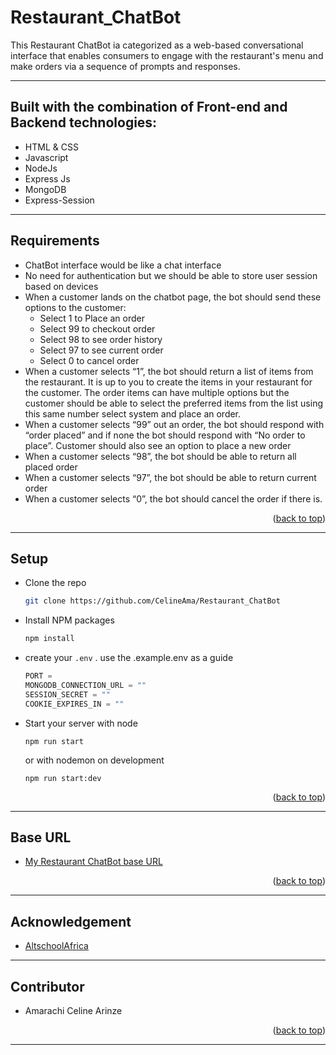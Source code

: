 # Restaurant_ChatBot

This Restaurant ChatBot ia categorized as a web-based conversational interface that enables consumers to engage with the restaurant's menu and make orders via a sequence of prompts and responses.

---

## Built with the combination of Front-end and Backend technologies:

- HTML & CSS
- Javascript
- NodeJs
- Express Js
- MongoDB
- Express-Session

---

## Requirements

- ChatBot interface would be like a chat interface
- No need for authentication but we should be able to store user session based on devices
- When a customer lands on the chatbot page, the bot should send these options to the customer:
  - Select 1 to Place an order
  - Select 99 to checkout order
  - Select 98 to see order history
  - Select 97 to see current order
  - Select 0 to cancel order
- When a customer selects “1”, the bot should return a list of items from the restaurant. It is up to you to create the items in your restaurant for the customer. The order items can have multiple options but the customer should be able to select the preferred items from the list using this same number select system and place an order.
- When a customer selects “99” out an order, the bot should respond with “order placed” and if none the bot should respond with “No order to place”. Customer should also see an option to place a new order
- When a customer selects “98”, the bot should be able to return all placed order
- When a customer selects “97”, the bot should be able to return current order
- When a customer selects “0”, the bot should cancel the order if there is.


<p align="right">(<a href="#readme-top">back to top</a>)</p>

---

## Setup

- Clone the repo
  ```sh
  git clone https://github.com/CelineAma/Restaurant_ChatBot
  ```
- Install NPM packages
  ```sh
  npm install
  ```
- create your `.env` . use the .example.env as a guide
  ```js
  PORT = 
  MONGODB_CONNECTION_URL = ""
  SESSION_SECRET = ""
  COOKIE_EXPIRES_IN = ""
  ```
- Start your server with node

  ```
  npm run start
  ```

  or with nodemon on development

  ```
  npm run start:dev
  ```

<p align="right">(<a href="#readme-top">back to top</a>)</p>

---

## Base URL

- [My Restaurant ChatBot base URL](https://celine-restaurant-chatbot.onrender.com)

<p align="right">(<a href="#readme-top">back to top</a>)</p>

---

## Acknowledgement

- [AltschoolAfrica](https://www.altschoolafrica.com/)

---

## Contributor

- Amarachi Celine Arinze

<p align="right">(<a href="#readme-top">back to top</a>)</p>

---
